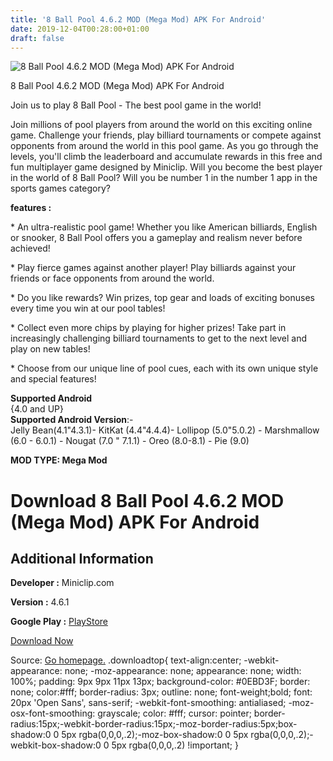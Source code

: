 ```yaml
---
title: '8 Ball Pool 4.6.2 MOD (Mega Mod) APK For Android'
date: 2019-12-04T00:28:00+01:00
draft: false
---
```


![8 Ball Pool 4.6.2 MOD (Mega Mod) APK For Android](https://i0.wp.com/apkhome.net/wp-content/uploads/2019/12/8-Ball-Pool.png "8 Ball Pool 4.6.2 MOD (Mega Mod) APK For Android")

  

8 Ball Pool 4.6.2 MOD (Mega Mod) APK For Android

Join us to play 8 Ball Pool - The best pool game in the world!

Join millions of pool players from around the world on this exciting online game. Challenge your friends, play billiard tournaments or compete against opponents from around the world in this pool game. As you go through the levels, you'll climb the leaderboard and accumulate rewards in this free and fun multiplayer game designed by Miniclip. Will you become the best player in the world of 8 Ball Pool? Will you be number 1 in the number 1 app in the sports games category?

**features :**

\* An ultra-realistic pool game! Whether you like American billiards, English or snooker, 8 Ball Pool offers you a gameplay and realism never before achieved!

\* Play fierce games against another player! Play billiards against your friends or face opponents from around the world.

\* Do you like rewards? Win prizes, top gear and loads of exciting bonuses every time you win at our pool tables!

\* Collect even more chips by playing for higher prizes! Take part in increasingly challenging billiard tournaments to get to the next level and play on new tables!

\* Choose from our unique line of pool cues, each with its own unique style and special features!

**Supported Android**  
{4.0 and UP}  
**Supported Android Version**:-  
Jelly Bean(4.1"4.3.1)- KitKat (4.4"4.4.4)- Lollipop (5.0"5.0.2) - Marshmallow (6.0 - 6.0.1) - Nougat (7.0 " 7.1.1) - Oreo (8.0-8.1) - Pie (9.0)

**MOD TYPE: Mega Mod**

Download 8 Ball Pool 4.6.2 MOD (Mega Mod) APK For Android
=========================================================

Additional Information
----------------------

**Developer :** Miniclip.com

**Version :** 4.6.1

**Google Play :** [PlayStore](https://play.google.com/store/apps/details?id=com.miniclip.eightballpool)

  

[Download Now](https://store4app.co/post/8-ball-pool-4-6-2-mod-mega-mod-apk-for-android_1575394121)

  
Source: [Go homepage.](https://store4app.co/post/8-ball-pool-4-6-2-mod-mega-mod-apk-for-android_1575394121) .downloadtop{ text-align:center; -webkit-appearance: none; -moz-appearance: none; appearance: none; width: 100%; padding: 9px 9px 11px 13px; background-color: #0EBD3F; border: none; color:#fff; border-radius: 3px; outline: none; font-weight;bold; font: 20px 'Open Sans', sans-serif; -webkit-font-smoothing: antialiased; -moz-osx-font-smoothing: grayscale; color: #fff; cursor: pointer; border-radius:15px;-webkit-border-radius:15px;-moz-border-radius:5px;box-shadow:0 0 5px rgba(0,0,0,.2);-moz-box-shadow:0 0 5px rgba(0,0,0,.2);-webkit-box-shadow:0 0 5px rgba(0,0,0,.2) !important; }